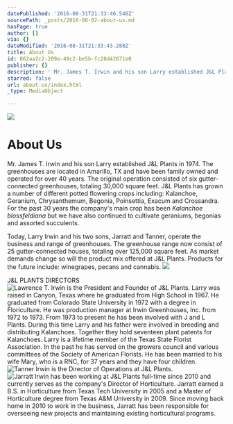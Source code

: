 ```yaml
---
datePublished: '2016-08-31T21:33:46.546Z'
sourcePath: _posts/2016-08-02-about-us.md
hasPage: true
author: []
via: {}
dateModified: '2016-08-31T21:33:43.288Z'
title: About Us
id: 862aa2c2-209a-49c2-be5b-fc28d42671e0
publisher: {}
description: ' Mr. James T. Irwin and his son Larry established J&L Plants in 1974. The greenhouses are located in Amarillo, TX and have been family owned and operated for over 40 years. The original operation consisted of six gutter-connected greenhouses, totaling 30,000 square feet. J&L Plants has grown a number of different potted flowering crops including: Kalanchoe, Geranium, Chrysanthemum, Begonia, Poinsettia, Exacum and Crossandra. For the past 30 years the company’s main crop has been Kalanchoe blossfeldiana but we have also continued to cultivate geraniums, begonias and assorted succulents.'
starred: false
url: about-us/index.html
_type: MediaObject

---
```

![](https://the-grid-user-content.s3-us-west-2.amazonaws.com/7ab4fd8a-b5d6-4d7e-b6f1-5c8304a78e4f.jpg)

# About Us

Mr. James T. Irwin and his son Larry established J&L Plants in 1974\. The greenhouses are located in Amarillo, TX and have been family owned and operated for over 40 years. The original operation consisted of six gutter-connected greenhouses, totaling 30,000 square feet. J&L Plants has grown a number of different potted flowering crops including: Kalanchoe, Geranium, Chrysanthemum, Begonia, Poinsettia, Exacum and Crossandra. For the past 30 years the company's main crop has been _Kalanchoe blossfeldiana_ but we have also continued to cultivate geraniums, begonias and assorted succulents.

Today, Larry Irwin and his two sons, Jarratt and Tanner, operate the business and range of greenhouses. The greenhouse range now consist of 25 gutter-connected houses, totaling over 125,000 square feet. As market demands change so will the product mix offered at J&L Plants. Products for the future include: winegrapes, pecans and cannabis.
![](https://the-grid-user-content.s3-us-west-2.amazonaws.com/1122b948-42bb-4bd6-bf70-24aed91af2b7.jpg)

J&L PLANTS DIRECTORS
![Lawrence T. Irwin is the President and Founder of J&L Plants.   Larry was raised in Canyon, Texas where he graduated from High School in 1967. He graduated from Colorado State University in 1972 with a degree in Floriculture. He was production manager at Irwin Greenhouses, Inc. from 1972 to 1973. From 1973 to present he has been involved with  J and L Plants.  During this time Larry and his father were involved in breeding and distributing Kalanchoes. Together they hold seventeen plant patents for Kalanchoes. Larry is a lifetime member of the Texas State Florist Association. In the past he has served on the growers council and various committees of the Society of American Florists. He has been married to his wife Mary, who is a RNC, for 37 years and they have four children.](https://the-grid-user-content.s3-us-west-2.amazonaws.com/8f8d4114-b1a5-48fe-ab06-f0ec5a579a6e.jpg)
![Tanner Irwin is the Director of Operations at J&L Plants.  ](https://the-grid-user-content.s3-us-west-2.amazonaws.com/24ac260c-040b-4dae-b65d-a399b4944196.jpg)
![Jarratt Irwin has been working at J&L Plants full-time since 2010 and currently serves as the company's Director of Horticulture.  Jarratt earned a B.S. in Horticulture from Texas Tech University in 2005 and a Master of Horticulture degree from Texas A&M University in 2009.  Since moving back home in 2010 to work in the business, Jarratt has been responsible for overseeing new projects and maintaining existing horticultural programs. ](https://s3-us-west-2.amazonaws.com/the-grid-img/p/a93946c2aba1f94f598668e843db521bef1481ac.jpg)